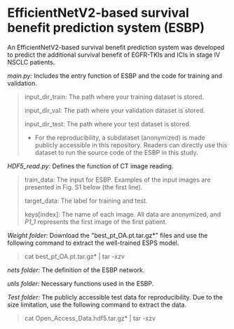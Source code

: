 # EfficientNetV2-based survival benefit prediction system (ESBP)
An EfficientNetV2-based survival benefit prediction system was developed to predict the additional survival benefit of EGFR-TKIs and ICIs in stage IV NSCLC patients.

*main.py:* Includes the entry function of ESBP and the code for training and validation.  

  > input_dir_train: The path where your training dataset is stored.
  > 
  > input_dir_val: The path where your validation dataset is stored.
  > 
  > input_dir_test: The path where your test dataset is stored.
  > 
  > * For the reproducibility, a subdataset (anonymized) is made publicly accessible in this repository. Readers can directly use this dataset to run the source code of the ESBP in this study.

*HDF5_read.py:* Defines the function of  CT image reading.

  > train_data: The input for ESBP. Examples of the input images are presented in Fig. S1 below (the first line).
  > 
  > target_data: The label for training and test.
  > 
  > keys[index]: The name of each image. All data are anonymized, and *P1_1* represents the first image of the first patient. 

*Weight folder:* Download the "best_pt_OA.pt.tar.gz*" files and use the following command to extract the well-trained ESPS model.

  > cat best_pt_OA.pt.tar.gz* | tar -xzv
  > 

*nets folder:* The definition of the ESBP network.

*utils folder:* Necessary functions used in the ESBP.

*Test folder:* The publicly accessible test data for reproducibility. Due to the size limitation, use the following command to extract the data.

  > cat Open_Access_Data.hdf5.tar.gz* | tar -xzv
  > 
 
